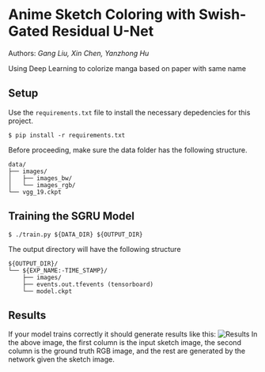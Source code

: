 Anime Sketch Coloring with Swish-Gated Residual U-Net
=====================================================

Authors: _Gang Liu, Xin Chen, Yanzhong Hu_

Using Deep Learning to colorize manga based on paper with same name

Setup
-----

Use the `requirements.txt` file to install the necessary depedencies for this
project.

```
$ pip install -r requirements.txt
```

Before proceeding, make sure the data folder has the following structure.
```
data/
├── images/
│   ├── images_bw/
│   └── images_rgb/
└── vgg_19.ckpt
```

Training the SGRU Model
-----------------------

```
$ ./train.py ${DATA_DIR} ${OUTPUT_DIR}
```

The output directory will have the following structure
```
${OUTPUT_DIR}/
└── ${EXP_NAME:-TIME_STAMP}/
    ├── images/
    ├── events.out.tfevents (tensorboard)
    └── model.ckpt
```

Results
-------
If your model trains correctly it should generate results like this:
![Results](https://i.imgur.com/UDjGVQ8.jpg)
In the above image, the first column is the input sketch image, the second column is the ground truth RGB image, and the rest are generated by the network given the sketch image.